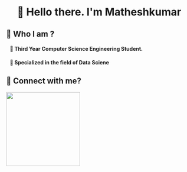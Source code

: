 <h1 align="center">👋 Hello there. I'm Matheshkumar</h1>

## 🔰 **Who I am ?**
####  &nbsp;&nbsp; 🔹 Third Year Computer Science Engineering Student.
####  &nbsp;&nbsp; 🔹 Specialized in the field of **Data Sciene**

## 🔰 **Connect with me?**
<img width="200" src="https://www.google.com/search?q=instagram+logo+png&client=firefox-b-d&tbm=isch&source=iu&ictx=1&fir=MghP1eNUHXeC_M%252CXEh_BnnjsSPqjM%252C_&vet=1&usg=AI4_-kSMWoq-UuQvkajiwH-qTExxKrl-cA&sa=X&ved=2ahUKEwiL9P6olr3wAhWOH7cAHeFWCacQ9QF6BAgTEAE#imgrc=MghP1eNUHXeC_M">

